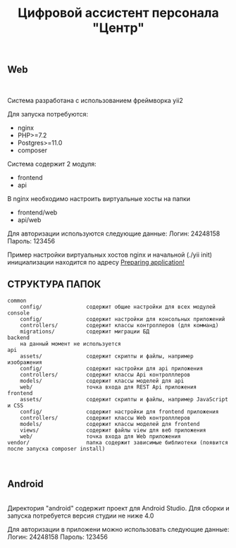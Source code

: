 <h1 align="center">Цифровой ассистент персонала "Центр"</h1><br>

<h2 align="left">Web</h2><br>

Система разработана с использованием фреймворка yii2

Для запуска потребуются:
 * nginx
 * PHP>=7.2
 * Postgres>=11.0
 * composer

Система содержит 2 модуля:
* frontend
* api

В nginx необходимо настроить виртуальные хосты на папки 
* frontend/web
* api/web

Для авторизации используются следующие данные:
  Логин:  24248158
  Пароль: 123456

Пример настройки виртуальных хостов nginx и начальной (./yii init) инициализации  находится по адресу [Preparing application!](https://www.yiiframework.com/extension/yiisoft/yii2-app-advanced/doc/guide/2.0/en/start-installation#preparing-application)

СТРУКТУРА ПАПОК
-------------------

```
common
    config/              содержит общие настройки для всех модулей
console
    config/              содержит настройки для консольных приложений
    controllers/         содержит классы контроллеров (для комманд)
    migrations/          содержит миграции БД
backend
    на данный момент не используется
api
    assets/              содержит скрипты и файлы, например изображения
    config/              содержит настройки для api приложения
    controllers/         содержит классы Api контролллеров
    models/              содержит классы моделей для api
    web/                 точка входа для REST Api приложения
frontend
    assets/              содержит скрипты и файлы, например JavaScript и CSS
    config/              содержит настройки для frontend приложения
    controllers/         содержит классы Web контролллеров
    models/              содержит классы моделей для frontend
    views/               содержит файлы view для веб приложения
    web/                 точка входа для Web приложения
vendor/                  папка содержит зависимые библиотеки (появится после запуска composer install)
```

<br><h2 align="left">Android</h2><br>
Директория "android" содержит проект для Android Studio. Для сборки и запуска потребуется версия студии не ниже 4.0

Для авторизации в приложени можно использовать следующие данные:
    Логин:  24248158
    Пароль: 123456
